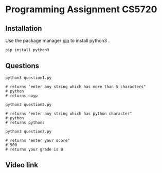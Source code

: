 # Programming Assignment CS5720


## Installation

Use the package manager [pip](https://pip.pypa.io/en/stable/) to install 
python3 .

```bash
pip install python3
```

## Questions

```
python3 question1.py

# returns 'enter any string which has more than 5 characters"
# python
# returns noyp

python3 question2.py

# returns 'enter any string which has python character"
# python
# returns pythons

python3 question3.py

# returns 'enter your score"
# 500
# returns your grade is B 

```
## Video link


